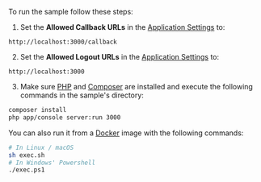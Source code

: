 To run the sample follow these steps:

1) Set the **Allowed Callback URLs** in the [Application Settings](${manage_url}/#/applications/${account.clientId}/settings) to:
```text
http://localhost:3000/callback
```

2) Set the **Allowed Logout URLs** in the [Application Settings](${manage_url}/#/applications/${account.clientId}/settings) to:
```text
http://localhost:3000
```

3) Make sure [PHP](http://php.net/downloads.php) and [Composer](https://getcomposer.org/download/) are installed and execute the following commands in the sample's directory:

```bash
composer install
php app/console server:run 3000
```

You can also run it from a [Docker](https://www.docker.com) image with the following commands:

```bash
# In Linux / macOS
sh exec.sh
# In Windows' Powershell
./exec.ps1
```